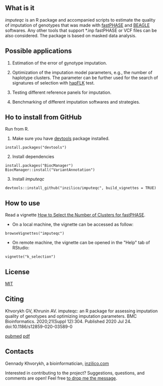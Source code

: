 What is it
----------

*imputeqc* is an R package and accompanied scripts to estimate the quality of imputation of genotypes that was made with [fastPHASE](http://scheet.org/software.html) and [BEAGLE](https://faculty.washington.edu/browning/beagle/beagle.html) softwares. Any other tools that support *.inp fastPHASE or VCF files can be also considered. The package is based on masked data analysis. 

Possible applications
---------------------

1. Estimation of the error of gynotype imputation.

2. Optimization of the imputation model parameters, e.g., the number of haplotype clusters. The parameter can be further used for the search of signatures of selection with [hapFLK](https://forge-dga.jouy.inra.fr/projects/hapflk) test.

3. Testing different reference panels for imputation.

4. Benchmarking of different imputation softwares and strategies.

Ho to install from GitHub
--------------------------

Run from R.

1. Make sure you have [devtools](https://github.com/r-lib/devtools) package installed. 

```
install.packages("devtools")
```

2. Install dependencies

```
install.packages("BiocManager")
BiocManager::install("VariantAnnotation")
```

3. Install *imputeqc*

```
devtools::install_github("inzilico/imputeqc", build_vignettes = TRUE)
```

How to use
----------

Read a vignette [How to Select the Number of Clusters for fastPHASE](https://htmlpreview.github.io/?https://github.com/inzilico/imputeqc/blob/master/vignettes/k_selection.html). 

* On a local machine, the vignette can be accessed as follow: 
```
browseVignettes("imputeqc")
```    
* On remote machine, the vignette can be opened in the "Help" tab of RStudio:
```
vignette("k_selection")
```

License
-------
[MIT](https://en.wikipedia.org/wiki/MIT_License)

Citing
------
Khvorykh GV, Khrunin AV. imputeqc: an R package for assessing imputation quality of genotypes and optimizing imputation parameters. BMC Bioinformatics. 2020;21(Suppl 12):304. Published 2020 Jul 24. doi:10.1186/s12859-020-03589-0

[pubmed](https://pubmed.ncbi.nlm.nih.gov/32703240/)
[pdf](https://bmcbioinformatics.biomedcentral.com/track/pdf/10.1186/s12859-020-03589-0)

Contacts
--------
Gennady Khvorykh, a bioinformatician, [inzilico.com](http://inzilico.com)

Interested in contributing to the project? Suggestions, questions, and comments are open! Feel free [to drop me the message](http://www.inzilico.com/contacts/).
